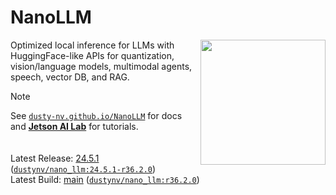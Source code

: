 # NanoLLM
<a href="https://www.jetson-ai-lab.com"><img align="right" width="200" height="200" src="https://nvidia-ai-iot.github.io/jetson-generative-ai-playground/images/JON_Gen-AI-panels.png"></a>

Optimized local inference for LLMs with HuggingFace-like APIs for quantization, vision/language models, multimodal agents, speech, vector DB, and RAG.

> [!NOTE]  
> See [`dusty-nv.github.io/NanoLLM`](https://dusty-nv.github.io/NanoLLM) for docs and [**Jetson AI Lab**](https://www.jetson-ai-lab.com) for tutorials.
> &nbsp;&nbsp;<br/><br/>  
> Latest Release:  [24.5.1](https://dusty-nv.github.io/NanoLLM/releases.html)  ([`dustynv/nano_llm:24.5.1-r36.2.0`](https://hub.docker.com/r/dustynv/nano_llm/tags)) <br/> 
> Latest Build: [main](https://dusty-nv.github.io/NanoLLM/releases.html)  ([`dustynv/nano_llm:r36.2.0`](https://hub.docker.com/r/dustynv/nano_llm/tags))
